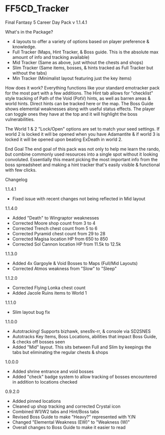 # FF5CD_Tracker
Final Fantasy 5 Career Day Pack v 1.1.4.1

What's in the Package?
- 4 layouts to offer a variety of options based on player preference & knowledge.
- Full Tracker (Maps, Hint Tracker, & Boss guide. This is the absolute max amount of info and tracking available)
- Mid Tracker (Same as above, just without the chests and shops)
- Slim Tracker (Same items, bosses, & hints tracked as Full Tracker but without the tabs)
- Min Tracker (Minimalist layout featuring just the key items)

How does it work?
Everything functions like your standard emotracker pack for the most part with a few additions.
The Hint tab allows for "checklist" style tracking of Path of the Void (PotV) hints, as well as barren areas & world hints. Direct hints can be tracked here or the map.
The Boss Guide shows elemental weaknesses along with useful status effects. The player can toggle ones they have at the top and it will highlight the boss vulnerabilities.

The World 1 & 2 "Lock/Open" options are set to match your seed settings. If world 2 is locked it will be opened when you have Adamantite & if world 3 is locked it will be opened upon beating ExDeath in world 2.

End Goal
The end goal of this pack was not only to help me learn the rando, but combine commonly used resources into a single spot without it looking convoluted.
Essentially this meant picking the most important info from the boss spreadsheet and making a hint tracker that's easily visible & functional with few clicks.

Changelog

1.1.4.1
- Fixed issue with recent changes not being reflected in Mid layout

1.1.4.0
- Added "Death" to Wingraptor weaknesses
- Corrected Moore shop count from 3 to 4
- Corrected Trench chest count from 5 to 6
- Corrected Pyramid chest count from 29 to 28
- Corrected Magisa location HP from 650 to 850
- Corrected Sol Cannon location HP from 11.5k to 12.5k

1.1.3.0
- Added 4x Gargoyle & Void Bosses to Maps (Full/Mid Layouts)
- Corrected Atmos weakness from "Slow" to "Sleep"

1.1.2.0
- Corrected Flying Lonka chest count
- Added Jacole Ruins items to World 1

1.1.1.0
- Slim layout bug fix

1.1.0.0
- Autotracking! Supports bizhawk, snes9x-rr, & console via SD2SNES
- Autotracks Key Items, Boss Locations, abilities that impact Boss Guide, & checks off bosses seen
- Added "Mid" layout. This sits between Full and Slim by keepings the tabs but eliminating the regular chests & shops

1.0.0.0
- Added shrine entrance and void bosses
- Added "check" badge system to allow tracking of bosses encountered in addition to locations checked

0.9.2.0
- Added pinned locations
- Cleaned up shop tracking and corrected Crystal icon
- Combined W1/W2 tabs and Hint/Boss tabs
- Revised Boss Guide to make "Heavy?" represented with Y/N
- Changed "Elemental Weakness (EW)" to "Weakness (W)"
- Overall changes to Boss Guide to make it easier to read
